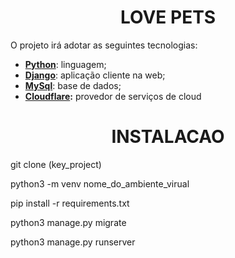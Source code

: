 <h1 align="center">LOVE PETS</h1>
 
O projeto irá adotar as seguintes tecnologias:

- **[Python](https://www.python.org/)**: linguagem;
- **[Django](https://www.djangoproject.com/)**: aplicação cliente na web;
- **[MySql](https://www.mysql.com/)**: base de dados;
- **[Cloudflare](https://developers.cloudflare.com/):** provedor de serviços de cloud<h1>


<h1 align="center">INSTALACAO</h1>

git clone (key_project)

python3 -m venv nome_do_ambiente_virual

pip install -r requirements.txt

python3 manage.py migrate

python3 manage.py runserver
